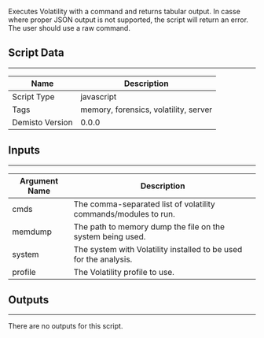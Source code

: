 Executes Volatility with a command and returns tabular output. In casse where proper JSON output is not supported, the script will return an error. The user should use a raw command.

## Script Data
---

| **Name** | **Description** |
| --- | --- |
| Script Type | javascript |
| Tags | memory, forensics, volatility, server |
| Demisto Version | 0.0.0 |

## Inputs
---

| **Argument Name** | **Description** |
| --- | --- |
| cmds | The comma-separated list of volatility commands/modules to run. |
| memdump | The path to memory dump the file on the system being used. |
| system | The system with Volatility installed to be used for the analysis. |
| profile | The Volatility profile to use. |

## Outputs
---
There are no outputs for this script.
